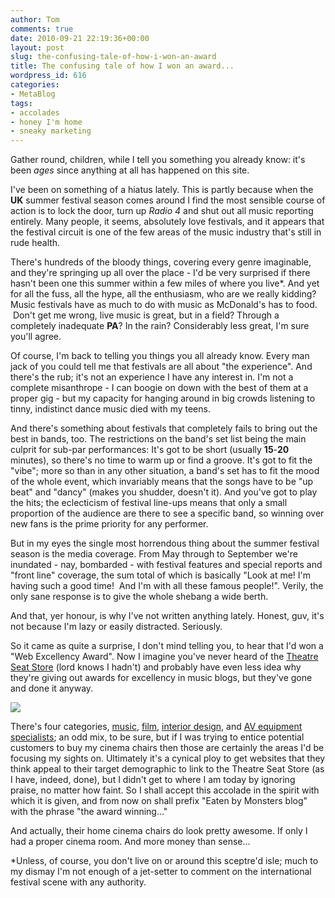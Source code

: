 ```yaml
---
author: Tom
comments: true
date: 2010-09-21 22:19:36+00:00
layout: post
slug: the-confusing-tale-of-how-i-won-an-award
title: The confusing tale of how I won an award...
wordpress_id: 616
categories:
- MetaBlog
tags: 
- accolades
- honey I'm home
- sneaky marketing
---
```


Gather round, children, while I tell you something you already know: it's been _ages_ since anything at all has happened on this site.

I've been on something of a hiatus lately. This is partly because when the **UK** summer festival season comes around I find the most sensible course of action is to lock the door, turn up *Radio 4* and shut out all music reporting entirely. Many people, it seems, absolutely love festivals, and it appears that the festival circuit is one of the few areas of the music industry that's still in rude health.

There's hundreds of the bloody things, covering every genre imaginable, and they're springing up all over the place - I'd be very surprised if there hasn't been one this summer within a few miles of where you live*. And yet for all the fuss, all the hype, all the enthusiasm, who are we really kidding? Music festivals have as much to do with music as McDonald's has to food.  Don't get me wrong, live music is great, but in a field? Through a completely inadequate **PA**? In the rain? Considerably less great, I'm sure you'll agree.

Of course, I'm back to telling you things you all already know. Every man jack of you could tell me that festivals are all about "the experience". And there's the rub; it's not an experience I have any interest in. I'm not a complete misanthrope - I can boogie on down with the best of them at a proper gig - but my capacity for hanging around in big crowds listening to tinny, indistinct dance music died with my teens.

And there's something about festivals that completely fails to bring out the best in bands, too. The restrictions on the band's set list being the main culprit for sub-par performances: It's got to be short (usually **15**-**20** minutes), so there's no time to warm up or find a groove. It's got to fit the "vibe"; more so than in any other situation, a band's set has to fit the mood of the whole event, which invariably means that the songs have to be "up beat" and "dancy" (makes you shudder, doesn't it). And you've got to play the hits; the eclecticism of festival line-ups means that only a small proportion of the audience are there to see a specific band, so winning over new fans is the prime priority for any performer.

But in my eyes the single most horrendous thing about the summer festival season is the media coverage. From May through to September we're inundated - nay, bombarded - with festival features and special reports and "front line" coverage, the sum total of which is basically "Look at me! I'm having such a good time!  And I'm with all these famous people!". Verily, the only sane response is to give the whole shebang a wide berth.

And that, yer honour, is why I've not written anything lately. Honest, guv, it's not because I'm lazy or easily distracted. Seriously.

So it came as quite a surprise, I don't mind telling you, to hear that I'd won a "Web Excellency Award". Now I imagine you've never heard of the [Theatre Seat Store](http://www.theaterseatstore.com/) (lord knows I hadn't) and probably have even less idea why they're giving out awards for excellency in music blogs, but they've gone and done it anyway. 

![](http://eatenbymonsters.files.wordpress.com/2010/09/cinema_seats.jpeg?w=150)

There's four categories, [music](http://www.theaterseatstore.com/music-lifestyle), [film](http://www.theaterseatstore.com/movies), [interior design](http://www.theaterseatstore.com/interior-design), and [AV equipment specialists](http://www.theaterseatstore.com/av-specialist); an odd mix, to be sure, but if I was trying to entice potential customers to buy my cinema chairs then those are certainly the areas I'd be focusing my sights on. Ultimately it's a cynical ploy to get websites that they think appeal to their target demographic to link to the Theatre Seat Store (as I have, indeed, done), but I didn't get to where I am today by ignoring praise, no matter how faint. So I shall accept this accolade in the spirit with which it is given, and from now on shall prefix "Eaten by Monsters blog" with the phrase "the award winning..."

And actually, their home cinema chairs do look pretty awesome. If only I had a proper cinema room. And more money than sense...

*Unless, of course, you don't live on or around this sceptre'd isle; much to my dismay I'm not enough of a jet-setter to comment on the international festival scene with any authority.
